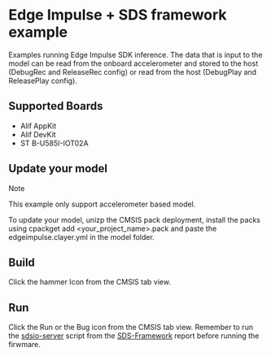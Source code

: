# Edge Impulse + SDS framework example
Examples running Edge Impulse SDK inference.
The data that is input to the model can be read from the onboard accelerometer and stored to the host (DebugRec and ReleaseRec config) or read from the host (DebugPlay and ReleasePlay config).

## Supported Boards
- Alif AppKit
- Alif DevKit
- ST B-U585I-IOT02A

## Update your model
> [!NOTE]
> This example only support accelerometer based model.

To update your model, unizp the CMSIS pack deployment, install the packs using cpackget add <your_project_name>.pack and paste the edgeimpulse.clayer.yml in the model folder.

## Build
Click the hammer Icon from the CMSIS tab view.

## Run
Click the Run or the Bug icon from the CMSIS tab view.
Remember to run the [sdsio-server](https://github.com/ARM-software/SDS-Framework/blob/main/utilities/sdsio-server.py) script from the [SDS-Framework](https://github.com/ARM-software/SDS-Framework) report before running the firwmare.
